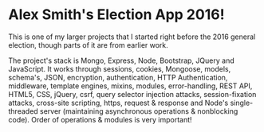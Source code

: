 Alex Smith's Election App 2016!
==============

This is one of my larger projects that I started right before the 2016 general election, though parts of it are from earlier work.

The project's stack is Mongo, Express, Node, Bootstrap, JQuery and JavaScript. It works through sessions, cookies, Mongoose, models, schema's, JSON, encryption, authentication, HTTP Authentication, middleware, template engines, mixins, modules, error-handling, REST API, HTML5, CSS, jQuery, csrf, query selector injection attacks, session-fixation attacks, cross-site scripting, https, request & response and Node's single-threaded server (maintaining asynchronous operations & nonblocking code). Order of operations & modules is very important!